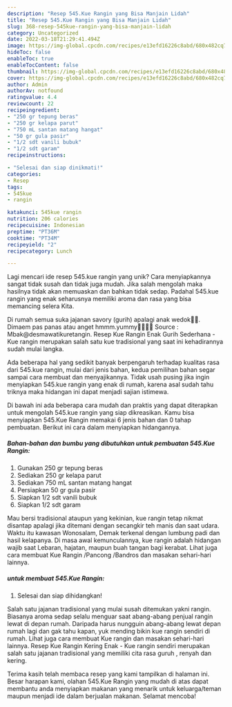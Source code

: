 ```yaml
---
description: "Resep 545.Kue Rangin yang Bisa Manjain Lidah"
title: "Resep 545.Kue Rangin yang Bisa Manjain Lidah"
slug: 368-resep-545kue-rangin-yang-bisa-manjain-lidah
category: Uncategorized
date: 2022-03-18T21:29:41.494Z
image: https://img-global.cpcdn.com/recipes/e13efd16226c8abd/680x482cq70/545kue-rangin-foto-resep-utama.jpg
hideToc: false
enableToc: true
enableTocContent: false
thumbnail: https://img-global.cpcdn.com/recipes/e13efd16226c8abd/680x482cq70/545kue-rangin-foto-resep-utama.jpg
cover: https://img-global.cpcdn.com/recipes/e13efd16226c8abd/680x482cq70/545kue-rangin-foto-resep-utama.jpg
author: Admin
authorAv: notfound
ratingvalue: 4.4
reviewcount: 22
recipeingredient:
- "250 gr tepung beras"
- "250 gr kelapa parut"
- "750 mL santan matang hangat"
- "50 gr gula pasir"
- "1/2 sdt vanili bubuk"
- "1/2 sdt garam"
recipeinstructions:

- "Selesai dan siap dinikmati!"
categories:
- Resep
tags:
- 545kue
- rangin

katakunci: 545kue rangin 
nutrition: 206 calories
recipecuisine: Indonesian
preptime: "PT36M"
cooktime: "PT34M"
recipeyield: "2"
recipecategory: Lunch

---
```





Lagi mencari ide resep 545.kue rangin yang unik? Cara menyiapkannya sangat tidak susah dan tidak juga mudah. Jika salah mengolah maka hasilnya tidak akan memuaskan dan bahkan tidak sedap. Padahal 545.kue rangin yang enak seharusnya memiliki aroma dan rasa yang bisa memancing selera Kita.





Di rumah semua suka jajanan savory (gurih) apalagi anak wedok🤩🤩. Dimaem pas panas atau anget hmmm.yummy🤤🤤🤩🤩 Source : Mbak@desmawatikuretangin. Resep Kue Rangin Enak Gurih Sederhana - Kue rangin merupakan salah satu kue tradisional yang saat ini kehadirannya sudah mulai langka.

Ada beberapa hal yang sedikit banyak berpengaruh terhadap kualitas rasa dari 545.kue rangin, mulai dari jenis bahan, kedua pemilihan bahan segar sampai cara membuat dan menyajikannya. Tidak usah pusing jika ingin menyiapkan 545.kue rangin yang enak di rumah, karena asal sudah tahu triknya maka hidangan ini dapat menjadi sajian istimewa.






Di bawah ini ada beberapa cara mudah dan praktis yang dapat diterapkan untuk mengolah 545.kue rangin yang siap dikreasikan. Kamu bisa menyiapkan 545.Kue Rangin memakai 6 jenis bahan dan 0 tahap pembuatan. Berikut ini cara dalam menyiapkan hidangannya.

<!--inarticleads1-->

##### Bahan-bahan dan bumbu yang dibutuhkan untuk pembuatan 545.Kue Rangin:

1. Gunakan 250 gr tepung beras
1. Sediakan 250 gr kelapa parut
1. Sediakan 750 mL santan matang hangat
1. Persiapkan 50 gr gula pasir
1. Siapkan 1/2 sdt vanili bubuk
1. Siapkan 1/2 sdt garam


Mau bersi tradisional ataupun yang kekinian, kue rangin tetap nikmat disantap apalagi jika ditemani dengan secangkir teh manis dan saat udara. Waktu itu kawasan Wonosalam, Demak terkenal dengan lumbung padi dan hasil kelapanya. Di masa awal kemunculannya, kue rangin adalah hidangan wajib saat Lebaran, hajatan, maupun buah tangan bagi kerabat. Lihat juga cara membuat Kue Rangin /Pancong /Bandros dan masakan sehari-hari lainnya. 

<!--inarticleads2-->

#####  untuk membuat 545.Kue Rangin:


1. Selesai dan siap dihidangkan!

Salah satu jajanan tradisional yang mulai susah ditemukan yakni rangin. Biasanya aroma sedap selalu menguar saat abang-abang penjual rangin lewat di depan rumah. Daripada harus nungguin abang-abang lewat depan rumah lagi dan gak tahu kapan, yuk mending bikin kue rangin sendiri di rumah. Lihat juga cara membuat Kue rangin dan masakan sehari-hari lainnya. Resep Kue Rangin Kering Enak - Kue rangin sendiri merupakan salah satu jajanan tradisional yang memiliki cita rasa guruh , renyah dan kering. 

Terima kasih telah membaca resep yang kami tampilkan di halaman ini. Besar harapan kami, olahan 545.Kue Rangin yang mudah di atas dapat membantu anda menyiapkan makanan yang menarik untuk keluarga/teman maupun menjadi ide dalam berjualan makanan. Selamat mencoba!
